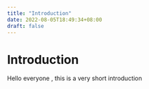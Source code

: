 ```yaml
---
title: "Introduction"
date: 2022-08-05T18:49:34+08:00
draft: false 
---
```


# Introduction
Hello everyone , this is a very short introduction

